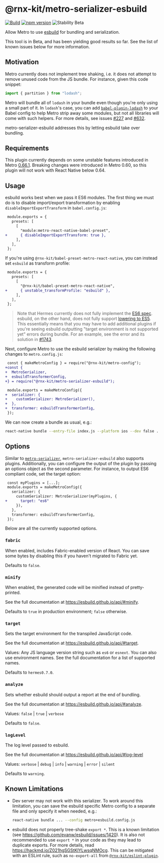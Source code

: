 <!--remove-block start-->

# @rnx-kit/metro-serializer-esbuild

[![Build](https://github.com/microsoft/rnx-kit/actions/workflows/build.yml/badge.svg)](https://github.com/microsoft/rnx-kit/actions/workflows/build.yml)
[![npm version](https://img.shields.io/npm/v/@rnx-kit/metro-serializer-esbuild)](https://www.npmjs.com/package/@rnx-kit/metro-serializer-esbuild)
![Stability Beta](https://img.shields.io/badge/Stability-Beta-3bf)

<!--remove-block end-->

Allow Metro to use [esbuild](https://esbuild.github.io) for bundling and
serialization.

This tool is in Beta, and has been yielding good results so far. See the list of
known issues below for more information.

## Motivation

Metro currently does not implement tree shaking, i.e. it does not attempt to
remove unused code from the JS bundle. For instance, given this code snippet:

```ts
import { partition } from "lodash";
```

Metro will bundle all of `lodash` in your bundle even though you're only using a
small part of it. In `lodash`'s case, you can add
[`babel-plugin-lodash`](https://github.com/lodash/babel-plugin-lodash#readme) to
your Babel config to help Metro strip away some modules, but not all libraries
will come with such helpers. For more details, see issues
[#227](https://github.com/facebook/metro/issues/227) and
[#632](https://github.com/facebook/metro/issues/632).

metro-serializer-esbuild addresses this by letting esbuild take over bundling.

## Requirements

This plugin currently depends on some unstable features introduced in Metro
[0.66.1](https://github.com/facebook/metro/releases/tag/v0.66.1). Breaking
changes were introduced in Metro 0.60, so this plugin will not work with React
Native below 0.64.

## Usage

esbuild works best when we pass it ES6 modules. The first thing we must do is to
disable import/export transformation by enabling `disableImportExportTransform`
in `babel.config.js`:

```diff
 module.exports = {
   presets: [
     [
       "module:metro-react-native-babel-preset",
+      { disableImportExportTransform: true },
     ],
   ],
 };
```

If you're using `@rnx-kit/babel-preset-metro-react-native`, you can instead set
`esbuild` as transform profile:

```diff
 module.exports = {
   presets: [
     [
       "@rnx-kit/babel-preset-metro-react-native",
+      { unstable_transformProfile: "esbuild" },
     ],
   ],
 };
```

> Note that Hermes currently does not fully implement the
> [ES6 spec](https://kangax.github.io/compat-table/es6/). esbuild, on the other
> hand, does not fully support
> [lowering to ES5](https://github.com/evanw/esbuild/issues/297). This
> essentially means that you may have to add additional plugins if you're seeing
> esbuild outputting "target environment is not supported yet" errors during
> bundle. For an example, see the error and its solution in
> [#1743](https://github.com/microsoft/rnx-kit/issues/1743).

Next, configure Metro to use the esbuild serializer by making the following
changes to `metro.config.js`:

```diff
 const { makeMetroConfig } = require("@rnx-kit/metro-config");
+const {
+  MetroSerializer,
+  esbuildTransformerConfig,
+} = require("@rnx-kit/metro-serializer-esbuild");

 module.exports = makeMetroConfig({
+  serializer: {
+    customSerializer: MetroSerializer(),
+  },
+  transformer: esbuildTransformerConfig,
 });
```

We can now create a bundle as usual, e.g.:

```sh
react-native bundle --entry-file index.js --platform ios --dev false ...
```

## Options

Similar to
[`metro-serializer`](https://github.com/microsoft/rnx-kit/tree/main/packages/metro-serializer#usage),
`metro-serializer-esbuild` also supports plugins. Additionally, you can
configure the output of the plugin by passing an options object as the second
parameter. For instance, to output ES6 compliant code, set the target option:

```diff
 const myPlugins = [...];
 module.exports = makeMetroConfig({
   serializer: {
     customSerializer: MetroSerializer(myPlugins, {
+      target: "es6"
     }),
   },
   transformer: esbuildTransformerConfig,
 });
```

Below are all the currently supported options.

### `fabric`

When enabled, includes Fabric-enabled version of React. You can save some bytes
by disabling this if you haven't migrated to Fabric yet.

Defaults to `false`.

### `minify`

When enabled, the generated code will be minified instead of pretty-printed.

See the full documentation at https://esbuild.github.io/api/#minify.

Defaults to `true` in production environment; `false` otherwise.

### `target`

Sets the target environment for the transpiled JavaScript code.

See the full documentation at https://esbuild.github.io/api/#target.

Values: Any JS language version string such as `es6` or `esnext`. You can also
use environment names. See the full documentation for a list of supported names.

Defaults to `hermes0.7.0`.

### `analyze`

Sets whether esbuild should output a report at the end of bundling.

See the full documentation at https://esbuild.github.io/api/#analyze.

Values: `false` | `true` | `verbose`

Defaults to `false`.

### `logLevel`

The log level passed to esbuild.

See the full documentation at https://esbuild.github.io/api/#log-level

Values: `verbose` | `debug` | `info` | `warning` | `error` | `silent`

Defaults to `warning`.

## Known Limitations

- Dev server may not work with this serializer. To work around this limitation,
  you can save the esbuild specific Metro config to a separate file and only
  specify it when needed, e.g.:
  ```sh
  react-native bundle ... --config metro+esbuild.config.js
  ```
- esbuild does not properly tree-shake `export *`. This is a known limitation
  (see https://github.com/evanw/esbuild/issues/1420). It is also not recommended
  to use `export *` in your code as they may lead to duplicate exports. For more
  details, read https://hackmd.io/Z021hgSGStKlYLwsqNMOcg. This can be mitigated
  with an ESLint rule, such as `no-export-all` from
  [`@rnx-kit/eslint-plugin`](https://github.com/microsoft/rnx-kit/tree/main/packages/eslint-plugin#readme).
